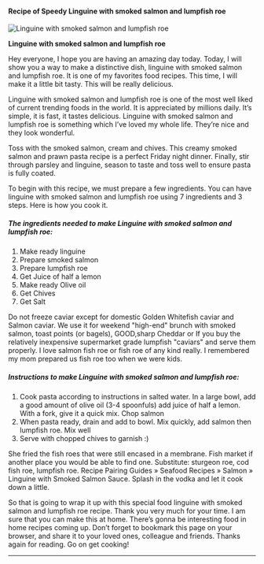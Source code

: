             

#### Recipe of Speedy Linguine with smoked salmon and lumpfish roe

![Linguine with smoked salmon and lumpfish roe](https://img-global.cpcdn.com/recipes/36385543b75f5d74/751x532cq70/linguine-with-smoked-salmon-and-lumpfish-roe-recipe-main-photo.jpg)

**Linguine with smoked salmon and lumpfish roe**

Hey everyone, I hope you are having an amazing day today. Today, I will show you a way to make a distinctive dish, linguine with smoked salmon and lumpfish roe. It is one of my favorites food recipes. This time, I will make it a little bit tasty. This will be really delicious.

Linguine with smoked salmon and lumpfish roe is one of the most well liked of current trending foods in the world. It is appreciated by millions daily. It’s simple, it is fast, it tastes delicious. Linguine with smoked salmon and lumpfish roe is something which I’ve loved my whole life. They’re nice and they look wonderful.

Toss with the smoked salmon, cream and chives. This creamy smoked salmon and prawn pasta recipe is a perfect Friday night dinner. Finally, stir through parsley and linguine, season to taste and toss well to ensure pasta is fully coated.

To begin with this recipe, we must prepare a few ingredients. You can have linguine with smoked salmon and lumpfish roe using 7 ingredients and 3 steps. Here is how you cook it.

##### The ingredients needed to make Linguine with smoked salmon and lumpfish roe:

1.  Make ready linguine
2.  Prepare smoked salmon
3.  Prepare lumpfish roe
4.  Get Juice of half a lemon
5.  Make ready Olive oil
6.  Get Chives
7.  Get Salt

Do not freeze caviar except for domestic Golden Whitefish caviar and Salmon caviar. We use it for weekend "high-end" brunch with smoked salmon, toast points (or bagels), GOOD,sharp Cheddar or If you buy the relatively inexpensive supermarket grade lumpfish "caviars" and serve them properly. I love salmon fish roe or fish roe of any kind really. I remembered my mom prepared us fish roe too when we were kids.

##### Instructions to make Linguine with smoked salmon and lumpfish roe:

1.  Cook pasta according to instructions in salted water. In a large bowl, add a good amount of olive oil (3-4 spoonfuls) add juice of half a lemon. With a fork, give it a quick mix. Chop salmon
2.  When pasta ready, drain and add to bowl. Mix quickly, add salmon then lumpfish roe. Mix well
3.  Serve with chopped chives to garnish :)

She fried the fish roes that were still encased in a membrane. Fish market if another place you would be able to find one. Substitute: sturgeon roe, cod fish roe, lumpfish roe. Recipe Pairing Guides » Seafood Recipes » Salmon » Linguine with Smoked Salmon Sauce. Splash in the vodka and let it cook down a little.

So that is going to wrap it up with this special food linguine with smoked salmon and lumpfish roe recipe. Thank you very much for your time. I am sure that you can make this at home. There’s gonna be interesting food in home recipes coming up. Don’t forget to bookmark this page on your browser, and share it to your loved ones, colleague and friends. Thanks again for reading. Go on get cooking!

* * *